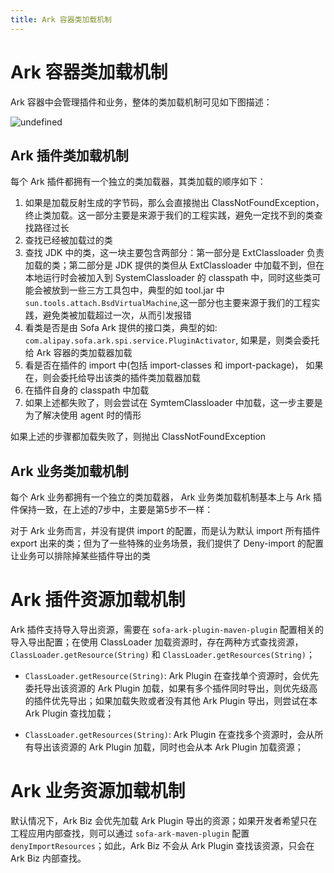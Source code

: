 ```yaml
---
title: Ark 容器类加载机制
---
```


# Ark 容器类加载机制

Ark 容器中会管理插件和业务，整体的类加载机制可见如下图描述：

![undefined](https://gw.alipayobjects.com/zos/skylark/7dfdc66f-a70d-4ef0-9de3-92b72bf2caf7/2018/png/77f10035-a6c3-4bab-bff3-a2c9a986561f.png)


## Ark 插件类加载机制

每个 Ark 插件都拥有一个独立的类加载器，其类加载的顺序如下：

1. 如果是加载反射生成的字节码，那么会直接抛出 ClassNotFoundException，终止类加载。这一部分主要是来源于我们的工程实践，避免一定找不到的类查找路径过长
2. 查找已经被加载过的类
3. 查找 JDK 中的类，这一块主要包含两部分：第一部分是 ExtClassloader 负责加载的类；第二部分是 JDK 提供的类但从 ExtClassloader 中加载不到，但在本地运行时会被加入到 SystemClassloader 的 classpath 中，同时这些类可能会被放到一些三方工具包中，典型的如 tool.jar 中 `sun.tools.attach.BsdVirtualMachine`,这一部分也主要来源于我们的工程实践，避免类被加载超过一次，从而引发报错
4. 看类是否是由 Sofa Ark 提供的接口类，典型的如: `com.alipay.sofa.ark.spi.service.PluginActivator`, 如果是，则类会委托给 Ark 容器的类加载器加载
5. 看是否在插件的 import 中(包括 import-classes 和 import-package)， 如果在，则会委托给导出该类的插件类加载器加载
6. 在插件自身的 classpath 中加载
7. 如果上述都失败了，则会尝试在 SymtemClassloader 中加载，这一步主要是为了解决使用 agent 时的情形

如果上述的步骤都加载失败了，则抛出 ClassNotFoundException

## Ark 业务类加载机制

每个 Ark 业务都拥有一个独立的类加载器， Ark 业务类加载机制基本上与 Ark 插件保持一致，在上述的7步中，主要是第5步不一样：

对于 Ark 业务而言，并没有提供 import 的配置，而是认为默认 import 所有插件 export 出来的类；但为了一些特殊的业务场景，我们提供了 Deny-import 的配置让业务可以排除掉某些插件导出的类

# Ark 插件资源加载机制
Ark 插件支持导入导出资源，需要在 `sofa-ark-plugin-maven-plugin` 配置相关的导入导出配置；在使用 ClassLoader 加载资源时，存在两种方式查找资源，`ClassLoader.getResource(String)` 和 `ClassLoader.getResources(String)`；

+ `ClassLoader.getResource(String)`: Ark Plugin 在查找单个资源时，会优先委托导出该资源的 Ark Plugin 加载，如果有多个插件同时导出，则优先级高的插件优先导出；如果加载失败或者没有其他 Ark Plugin 导出，则尝试在本 Ark Plugin 查找加载；

+ `ClassLoader.getResources(String)`: Ark Plugin 在查找多个资源时，会从所有导出该资源的 Ark Plugin 加载，同时也会从本 Ark Plugin 加载资源；

# Ark 业务资源加载机制
默认情况下，Ark Biz 会优先加载 Ark Plugin 导出的资源；如果开发者希望只在工程应用内部查找，则可以通过 `sofa-ark-maven-plugin` 配置 `denyImportResources`；如此，Ark Biz 不会从 Ark Plugin 查找该资源，只会在 Ark Biz 内部查找。